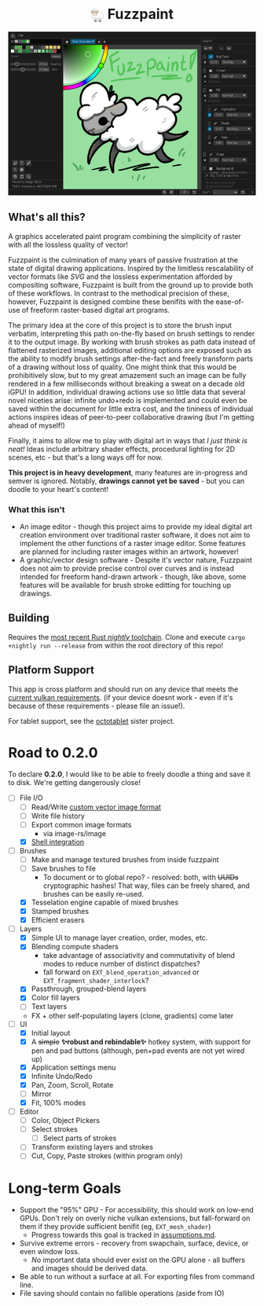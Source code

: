 <h1 style="text-align:center;"><a href="#" onclick="return false;"><img src="https://raw.githubusercontent.com/googlefonts/noto-emoji/main/svg/emoji_u1f411.svg" alt="Baa" title="Baa" style="position:relative;bottom: -0.2em;width:1em;"/></a> Fuzzpaint</h1>

![a screenshot of the app, with a sheep mascot drawn](demo-images/full.png)

## What's all this?
A graphics accelerated paint program combining the simplicity of raster with all the lossless quality of vector!

Fuzzpaint is the culmination of many years of passive frustration at the state of digital drawing applications. Inspired by the limitless rescalability of vector formats like *SVG* and the
lossless experimentation afforded by compositing software, Fuzzpaint is built from the ground up to provide both of these workflows. In contrast to the methodical precision of these, however,
Fuzzpaint is designed combine these benifits with the ease-of-use of freeform raster-based digital art programs.

The primary idea at the core of this project is to store the brush input verbatim, interpreting this path on-the-fly based on brush settings to render it to the output image. By working with brush strokes as path
data instead of flattened rasterized images, additional editing options are exposed such as the ability to modify brush settings after-the-fact and freely transform parts of a drawing without loss of quality.
One might think that this would be prohibitively slow, but to my great amazement such an image can be fully rendered in a few milliseconds without breaking a sweat on a decade old iGPU!
In addition, individual drawing actions use so little data that several novel niceties arise: infinite undo+redo is implemented and could even be saved within the document for little extra cost,
and the tininess of individual actions inspires ideas of peer-to-peer collaborative drawing (but I'm getting ahead of myself!)

Finally, it aims to allow me to play with digital art in ways that *I just think is neat!* Ideas include arbitrary shader effects, procedural lighting for 2D scenes, etc - but that's a long ways off for now.

**This project is in heavy development**, many features are in-progress and semver is ignored. Notably, **drawings cannot yet be saved** - but you can doodle to your heart's content!

### What this isn't
* An image editor - though this project aims to provide my ideal digital art creation environment over traditional raster software, it does not aim to implement the other functions of a raster image editor.
Some features are planned for including raster images within an artwork, however!
* A graphic/vector design software - Despite it's vector nature, Fuzzpaint does not aim to provide precise control over curves and is instead intended for freeform hand-drawn artwork - though, like above,
some features will be available for brush stroke editting for touching up drawings.

## Building
Requires the [most recent Rust *nightly* toolchain](https://www.rust-lang.org/tools/install). Clone and execute `cargo +nightly run --release` from within the root directory of this repo!

## Platform Support
This app is cross platform and should run on any device that meets the [current vulkan requirements](assumptions.md).
(if your device doesnt work - even if it's because of these requirements - please file an issue!).

For tablet support, see the [octotablet](https://github.com/Fuzzyzilla/octotablet) sister project.

# Road to **0.2.0**
To declare **0.2.0**, I would like to be able to freely doodle a thing and save it to disk. We're getting dangerously close!

 - [ ] File I/O
   - [ ] Read/Write [custom vector image format](fileschema.md)
   - [ ] Write file history
   - [ ] Export common image formats
     - via image-rs/image
   - [X] [Shell integration](https://github.com/Fuzzyzilla/fuzzpaint-thumbnailer)
 - [ ] Brushes
   - [ ] Make and manage textured brushes from inside fuzzpaint
   - [ ] Save brushes to file
     - To document or to global repo? - resolved: both, with ~~UUIDs~~ cryptographic hashes! That way, files can be freely shared, and brushes can be easily re-used.
   - [X] Tesselation engine capable of mixed brushes
   - [X] Stamped brushes
   - [X] Efficient erasers
 - [ ] Layers
   - [X] Simple UI to manage layer creation, order, modes, etc.
   - [X] Blending compute shaders
     - take advantage of associativity and commutativity of blend modes to reduce number of distinct dispatches?
     - fall forward on `EXT_blend_operation_advanced` or `EXT_fragment_shader_interlock`?
   - [X] Passthrough, grouped-blend layers
   - [X] Color fill layers
   - [ ] Text layers
   - FX + other self-populating layers (clone, gradients) come later
 - [ ] UI
   - [X] Initial layout
   - [X] A ~~simple~~ **✨robust and rebindable✨** hotkey system, with support for
         pen and pad buttons (although, pen+pad events are not yet wired up)
   - [X] Application settings menu
   - [X] Infinite Undo/Redo
   - [X] Pan, Zoom, Scroll, Rotate
   - [ ] Mirror
   - [X] Fit, 100% modes
 - [ ] Editor
   - [ ] Color, Object Pickers
   - [ ] Select strokes
     - [ ] Select parts of strokes
   - [ ] Transform existing layers and strokes
   - [ ] Cut, Copy, Paste strokes (within program only)

# Long-term Goals
 * Support the "95%" GPU - For accessibility, this should work on low-end GPUs. Don't rely on overly niche vulkan extensions, but fall-forward on them if they provide sufficient benifit (eg, `EXT_mesh_shader`)
    * Progress towards this goal is tracked in [assumptions.md](assumptions.md).
 * Survive extreme errors - recovery from swapchain, surface, device, or even window loss.
   * *No* important data should ever exist on the GPU alone - all buffers and images should be derived data.
 * Be able to run without a surface at all. For exporting files from command line.
 * File saving should contain no fallible operations (aside from IO)

